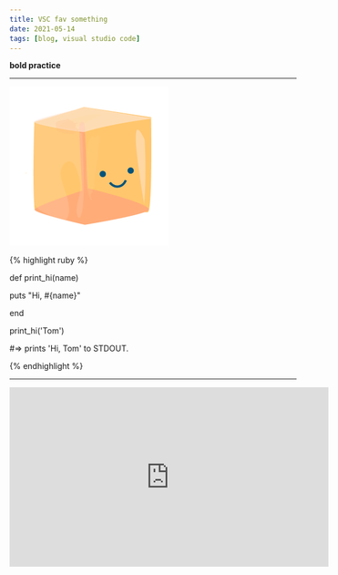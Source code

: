 ```yaml
---
title: VSC fav something
date: 2021-05-14
tags: [blog, visual studio code]
---
```


**bold practice**

***



![jelly avatar](jellythecube_transparent.png)

{% highlight ruby %}

def print_hi(name)

 puts "Hi, #{name}"

end

print_hi('Tom')

\#=> prints 'Hi, Tom' to STDOUT.

{% endhighlight %}

***

<iframe width="560" height="315" src="https://www.youtube.com/embed/TRCtC9whciQ" title="YouTube video player" frameborder="0" allow="accelerometer; autoplay; clipboard-write; encrypted-media; gyroscope; picture-in-picture" allowfullscreen></iframe>

